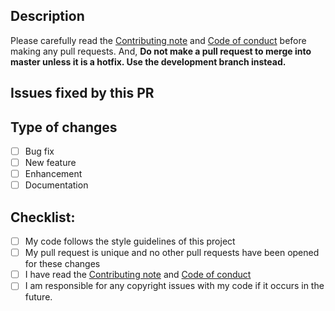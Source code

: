 ## Description

Please carefully read the [Contributing note](https://github.com/TeamPGM/PagerMaid-Pyro/blob/stable/CONTRIBUTING.md) and [Code of conduct](https://github.com/TeamPGM/PagerMaid-Pyro/blob/development/CODE_OF_CONDUCT.md) before making any pull requests.
And, **Do not make a pull request to merge into master unless it is a hotfix. Use the development branch instead.**

## Issues fixed by this PR

<!--- Put the links of issues that may be fixed by this PR here (if any). -->

## Type of changes

<!--- Put an `x` in all the boxes that apply your changes. -->

- [ ] Bug fix
- [ ] New feature 
- [ ] Enhancement
- [ ] Documentation

## Checklist:

- [ ] My code follows the style guidelines of this project
- [ ] My pull request is unique and no other pull requests have been opened for these changes
- [ ] I have read the [Contributing note](https://github.com/TeamPGM/PagerMaid-Pyro/blob/stable/CONTRIBUTING.md) and [Code of conduct](https://github.com/TeamPGM/PagerMaid-Pyro/blob/development/CODE_OF_CONDUCT.md)
- [ ] I am responsible for any copyright issues with my code if it occurs in the future.

